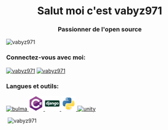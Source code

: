 <h1 align="center">Salut moi c'est vabyz971</h1>
<h3 align="center">Passionner de l'open source</h3>

<p align="left"> <img src="https://komarev.com/ghpvc/?username=vabyz971&label=Profile%20views&color=0e75b6&style=flat" alt="vabyz971" /> </p>

<h3 align="left">Connectez-vous avec moi:</h3>
<p align="left">
<a href="https://twitter.com/vabyz971" target="blank"><img align="center" src="https://raw.githubusercontent.com/rahuldkjain/github-profile-readme-generator/master/src/images/icons/Social/twitter.svg" alt="vabyz971" height="30" width="40" /></a>
<a href="https://instagram.com/vabyz971" target="blank"><img align="center" src="https://raw.githubusercontent.com/rahuldkjain/github-profile-readme-generator/master/src/images/icons/Social/instagram.svg" alt="vabyz971" height="30" width="40" /></a>
</p>

<h3 align="left">Langues et outils:</h3>
<p align="left"> <a href="https://bulma.io/" target="_blank" rel="noreferrer"> <img src="https://raw.githubusercontent.com/gilbarbara/logos/804dc257b59e144eaca5bc6ffd16949752c6f789/logos/bulma.svg" alt="bulma" width="40" height="40"/> </a> <a href="https://www.w3schools.com/cs/" target="_blank" rel="noreferrer"> <img src="https://raw.githubusercontent.com/devicons/devicon/master/icons/csharp/csharp-original.svg" alt="csharp" width="40" height="40"/> </a> <a href="https://www.djangoproject.com/" target="_blank" rel="noreferrer"> <img src="https://raw.githubusercontent.com/devicons/devicon/master/icons/django/django-original.svg" alt="django" width="40" height="40"/> </a> <a href="https://www.python.org" target="_blank" rel="noreferrer"> <img src="https://raw.githubusercontent.com/devicons/devicon/master/icons/python/python-original.svg" alt="python" width="40" height="40"/> </a> <a href="https://unity.com/" target="_blank" rel="noreferrer"> <img src="https://www.vectorlogo.zone/logos/unity3d/unity3d-icon.svg" alt="unity" width="40" height="40"/> </a> </p>

<p>&nbsp;<img align="center" src="https://github-readme-stats.vercel.app/api?username=vabyz971&show_icons=true&locale=en" alt="vabyz971" /></p>
